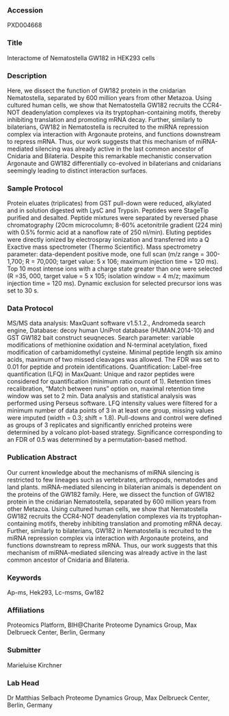 ### Accession
PXD004668

### Title
Interactome of Nematostella GW182 in HEK293 cells

### Description
Here, we dissect the function of GW182 protein in the cnidarian Nematostella, separated by 600 million years from other Metazoa. Using cultured human cells, we show that Nematostella GW182 recruits the CCR4-NOT deadenylation complexes via its tryptophan-containing motifs, thereby inhibiting translation and promoting mRNA decay. Further, similarly to bilaterians, GW182 in Nematostella is recruited to the miRNA repression complex via interaction with Argonaute proteins, and functions downstream to repress mRNA. Thus, our work suggests that this mechanism of miRNA-mediated silencing was already active in the last common ancestor of Cnidaria and Bilateria. Despite this remarkable mechanistic conservation Argonaute and GW182 differentially co-evolved in bilaterians and cnidarians seemingly leading to distinct interaction surfaces.

### Sample Protocol
Protein eluates (triplicates) from GST pull-down were reduced, alkylated and  in solution digested with LysC and Trypsin. Peptides were StageTip purified and desalted. Peptide mixtures were separated by reversed phase chromatography (20cm microcolumn; 8-60% acetonitrile gradient (224 min) with 0.5% formic acid at a nanoflow rate of 250 nl/min). Eluting peptides were directly ionized by electrospray ionization and transferred into a Q Exactive mass spectrometer (Thermo Scientific). Mass spectrometry parameter: data-dependent positive mode, one full scan (m/z range = 300-1,700; R = 70,000; target value: 5 x 106; maximum injection time = 120 ms). Top 10 most  intense ions with a charge state greater than one were selected (R =35, 000, target value = 5 x 105; isolation window = 4 m/z; maximum injection time = 120 ms). Dynamic exclusion for selected precursor ions was set to 30 s.

### Data Protocol
MS/MS data analysis: MaxQuant software v1.5.1.2.,  Andromeda search engine, Database:  decoy human UniProt database (HUMAN.2014-10) and GST GW182 bait construct seuqneces. Search parameter:  variable modifications of methionine oxidation and N-terminal acetylation, fixed modification of carbamidomethyl cysteine. Minimal peptide length  six amino acids,  maximum of two missed cleavages was allowed. The FDR was set to 0.01 for peptide and protein identifications. Quantification: Label-free quantification (LFQ) in MaxQuant: Unique and razor peptides were considered for quantification (minimum ratio count of 1). Retention times recalibration,  “Match between runs” option on, maximal retention time window was set to 2 min. Data analysis and statistical analysis was performed using Perseus software. LFQ intensity values were filtered  for a minimum number of data points of 3 in at least one group, missing values were imputed  (width = 0.3; shift = 1.8).  Pull-downs and control were defined as groups of 3 replicates and significantly enriched proteins were determined by a volcano plot-based strategy. Significance corresponding to an FDR of 0.5 was determined by a permutation-based method.

### Publication Abstract
Our current knowledge about the mechanisms of miRNA silencing is restricted to few lineages such as vertebrates, arthropods, nematodes and land plants. miRNA-mediated silencing in bilaterian animals is dependent on the proteins of the GW182 family. Here, we dissect the function of GW182 protein in the cnidarian Nematostella, separated by 600 million years from other Metazoa. Using cultured human cells, we show that Nematostella GW182 recruits the CCR4-NOT deadenylation complexes via its tryptophan-containing motifs, thereby inhibiting translation and promoting mRNA decay. Further, similarly to bilaterians, GW182 in Nematostella is recruited to the miRNA repression complex via interaction with Argonaute proteins, and functions downstream to repress mRNA. Thus, our work suggests that this mechanism of miRNA-mediated silencing was already active in the last common ancestor of Cnidaria and Bilateria.

### Keywords
Ap-ms, Hek293, Lc-msms, Gw182

### Affiliations
Proteomics Platform, BIH@Charite
Proteome Dynamics Group, Max Delbrueck Center, Berlin, Germany

### Submitter
Marieluise Kirchner

### Lab Head
Dr Matthias Selbach
Proteome Dynamics Group, Max Delbrueck Center, Berlin, Germany


